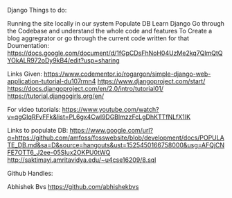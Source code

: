 Django
Things to do:

Running the site locally in our system
Populate DB
Learn Django
Go through the Codebase and understand the whole code and features
To Create a blog aggregrator or go through the current code written for that
Doumentation: https://docs.google.com/document/d/1fGpCDsFhNoH04UzMe2kq7QlmQtQYOkALR972oDy9kB4/edit?usp=sharing

Links Given: https://www.codementor.io/rogargon/simple-django-web-application-tutorial-du107rmn4 https://www.djangoproject.com/start/ https://docs.djangoproject.com/en/2.0/intro/tutorial01/ https://tutorial.djangogirls.org/en/

For video tutorials: https://www.youtube.com/watch?v=qgGIqRFvFFk&list=PL6gx4Cwl9DGBlmzzFcLgDhKTTfNLfX1IK

Links to populate DB: https://www.google.com/url?q=https://github.com/amfoss/fosswebsite/blob/development/docs/POPULATE_DB.md&sa=D&source=hangouts&ust=1525450166758000&usg=AFQjCNFE7OTT6_J2ee-05SIux2OKPU0tWQ http://saktimayi.amritavidya.edu/~u4cse16209/8.sql

Github Handles:

Abhishek Bvs https://github.com/abhishekbvs
